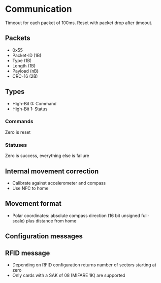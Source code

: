 # Communication

Timeout for each packet of 100ms. Reset with packet drop after timeout.

## Packets
- 0x55
- Packet-ID (1B)
- Type (1B)
- Length (1B)
- Payload (nB)
- CRC-16 (2B)

## Types
- High-Bit 0: Command
- High-Bit 1: Status

### Commands
Zero is reset

### Statuses
Zero is success, everything else is failure


## Internal movement correction
- Calibrate against accelerometer and compass
- Use NFC to home

## Movement format
- Polar coordinates: absolute compass direction (16 bit unsigned full-scale) plus distance from home

## Configuration messages

## RFID message
- Depending on RFID configuration returns number of sectors starting at zero
- Only cards with a SAK of 08 (MIFARE 1K) are supported
